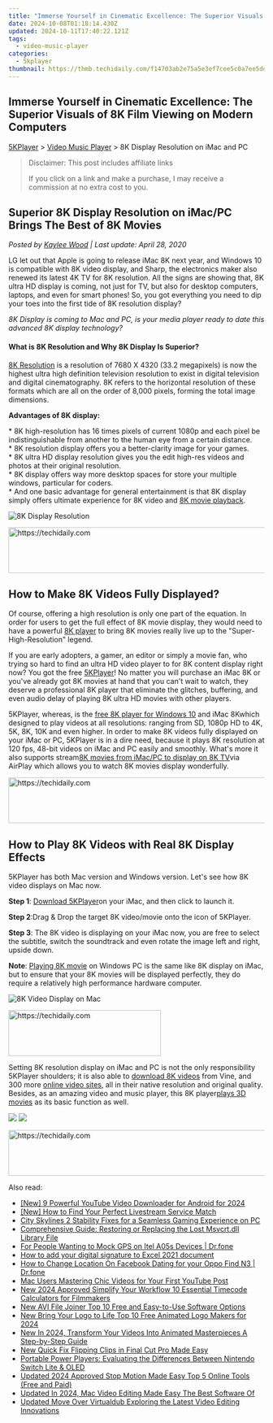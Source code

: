 ```yaml
---
title: "Immerse Yourself in Cinematic Excellence: The Superior Visuals of 8K Film Viewing on Modern Computers"
date: 2024-10-08T01:18:14.430Z
updated: 2024-10-11T17:40:22.121Z
tags:
  - video-music-player
categories:
  - 5kplayer
thumbnail: https://thmb.techidaily.com/f14703ab2e75a5e3ef7cee5c0a7ee5ddd2895b6cfd7b5126052dee0bd06c1845.jpg
---
```


## Immerse Yourself in Cinematic Excellence: The Superior Visuals of 8K Film Viewing on Modern Computers

[5KPlayer](https://tools.techidaily.com/5kplayer/products/) \> [Video Music Player](https://tools.techidaily.com/5kplayer/video-music-player/) \> 8K Display Resolution on iMac and PC

>  Disclaimer: This post includes affiliate links
>
>  If you click on a link and make a purchase, I may receive a commission at no extra cost to you.
>

## Superior 8K Display Resolution on iMac/PC Brings The Best of 8K Movies

 _Posted by [Kaylee Wood](https://www.quora.com/profile/Amanda-Hu-21) | Last update: April 28, 2020_

LG let out that Apple is going to release iMac 8K next year, and Windows 10 is compatible with 8K video display, and Sharp, the electronics maker also renewed its latest 4K TV for 8K resolution. All the signs are showing that, 8K ultra HD display is coming, not just for TV, but also for desktop computers, laptops, and even for smart phones! So, you got everything you need to dip your toes into the first tide of 8K resolution display?

  
_8K Display is coming to Mac and PC, is your media player ready to date this advanced 8K display technology?_ 

#### **What is 8K Resolution and Why 8K Display Is Superior?**

[8K Resolution](https://tools.techidaily.com/winxdvd/products/) is a resolution of 7680 X 4320 (33.2 megapixels) is now the highest ultra high definition television resolution to exist in digital television and digital cinematography. 8K refers to the horizontal resolution of these formats which are all on the order of 8,000 pixels, forming the total image dimensions. 

**Advantages of 8K display:** 

\* 8K high-resolution has 16 times pixels of current 1080p and each pixel be indistinguishable from another to the human eye from a certain distance.   
 \* 8K resolution display offers you a better-clarity image for your games.   
 \* 8K ultra HD display resolution gives you the edit high-res videos and photos at their original resolution.   
 \* 8K display offers way more desktop spaces for store your multiple windows, particular for coders.   
 \* And one basic advantage for general entertainment is that 8K display simply offers ultimate experience for 8K video and [8K movie playback](https://tools.techidaily.com/5kplayer/video-music-player/). 

![8K Display Resolution](https://www.5kplayer.com/video-music-player/img/8k-display-resolution.jpg) 

<!-- affiliate ads begin -->
<a href="https://ephamedtechinc.pxf.io/c/5597632/2136614/26400" target="_top" id="2136614">
  <img src="//a.impactradius-go.com/display-ad/26400-2136614" border="0" alt="https://techidaily.com" width="728" height="90"/>
</a>
<img height="0" width="0" src="https://ephamedtechinc.pxf.io/i/5597632/2136614/26400" style="position:absolute;visibility:hidden;" border="0" />
<!-- affiliate ads end -->

## How to Make 8K Videos Fully Displayed?

Of course, offering a high resolution is only one part of the equation. In order for users to get the full effect of 8K movie display, they would need to have a powerful [8K player](https://tools.techidaily.com/5kplayer/video-music-player/) to bring 8K movies really live up to the "Super-High-Resolution" legend. 

If you are early adopters, a gamer, an editor or simply a movie fan, who trying so hard to find an ultra HD video player to for 8K content display right now? You got the free [5KPlayer](https://tools.techidaily.com/5kplayer/products/)! No matter you will purchase an iMac 8K or you've already got 8K movies at hand that you can't wait to watch, they deserve a professional 8K player that eliminate the glitches, buffering, and even audio delay of playing 8K ultra HD movies with other players. 

5KPlayer, whereas, is the [free 8K player for Windows 10](https://tools.techidaily.com/5kplayer/video-music-player/) and iMac 8Kwhich designed to play videos at all resolutions: ranging from SD, 1080p HD to 4K, 5K, 8K, 10K and even higher. In order to make 8K videos fully displayed on your iMac or PC, 5KPlayer is in a dire need, because it plays 8K resolution at 120 fps, 48-bit videos on iMac and PC easily and smoothly. What's more it also supports stream[8K movies from iMac/PC to display on 8K TV](https://tools.techidaily.com/5kplayer/airplay/)via AirPlay which allows you to watch 8K movies display wonderfully. 

<!-- affiliate ads begin -->
<a href="https://appsumo.8odi.net/c/5597632/2052062/7443" target="_top" id="2052062">
  <img src="//a.impactradius-go.com/display-ad/7443-2052062" border="0" alt="https://techidaily.com" width="728" height="90"/>
</a>
<img height="0" width="0" src="https://appsumo.8odi.net/i/5597632/2052062/7443" style="position:absolute;visibility:hidden;" border="0" />
<!-- affiliate ads end -->

## How to Play 8K Videos with Real 8K Display Effects

5KPlayer has both Mac version and Windows version. Let's see how 8K video displays on Mac now. 

**Step 1**: [Download 5KPlayer](https://tools.techidaily.com/5kplayer/products/)on your iMac, and then click to launch it. 

**Step 2**:Drag & Drop the target 8K video/movie onto the icon of 5KPlayer. 

**Step 3**: The 8K video is displaying on your iMac now, you are free to select the subtitle, switch the soundtrack and even rotate the image left and right, upside down. 

**Note**: [Playing 8K movie](https://tools.techidaily.com/5kplayer/video-music-player/) on Windows PC is the same like 8K display on iMac, but to ensure that your 8K movies will be displayed perfectly, they do require a relatively high performance hardware computer. 

![8K Video Display on Mac](https://www.5kplayer.com/video-music-player/img/play-8k-movies-on-mac.jpg) 

<!-- affiliate ads begin -->
<a href="https://aligracehair.sjv.io/c/5597632/2016129/19272" target="_top" id="2016129">
  <img src="//a.impactradius-go.com/display-ad/19272-2016129" border="0" alt="https://techidaily.com" width="300" height="90"/>
</a>
<img height="0" width="0" src="https://aligracehair.sjv.io/i/5597632/2016129/19272" style="position:absolute;visibility:hidden;" border="0" />
<!-- affiliate ads end -->

Setting 8K resolution display on iMac and PC is not the only responsibility 5KPlayer shoulders; it is also able to [download 8K videos](https://tools.techidaily.com/5kplayer/youtube-download/) from Vine, and 300 more [online video sites](https://tools.techidaily.com/5kplayer/youtube-download/), all in their native resolution and original quality. Besides, as an amazing video and music player, this 8K player[plays 3D movies](https://tools.techidaily.com/5kplayer/video-music-player/) as its basic function as well.

[![](https://www.5kplayer.com/video-music-player/../button/freedownbackmac.png)](https://tools.techidaily.com/5kplayer/products/) [![](https://www.5kplayer.com/video-music-player/../button/freedownwhitewin.png)](https://tools.techidaily.com/5kplayer/products/)

<!-- affiliate ads begin -->
<a href="https://ephamedtechinc.pxf.io/c/5597632/2137228/26400" target="_top" id="2137228">
  <img src="//a.impactradius-go.com/display-ad/26400-2137228" border="0" alt="https://techidaily.com" width="728" height="90"/>
</a>
<img height="0" width="0" src="https://ephamedtechinc.pxf.io/i/5597632/2137228/26400" style="position:absolute;visibility:hidden;" border="0" />
<!-- affiliate ads end -->

<ins class="adsbygoogle"
     style="display:block"
     data-ad-format="autorelaxed"
     data-ad-client="ca-pub-7571918770474297"
     data-ad-slot="1223367746"></ins>

<ins class="adsbygoogle"
     style="display:block"
     data-ad-client="ca-pub-7571918770474297"
     data-ad-slot="8358498916"
     data-ad-format="auto"
     data-full-width-responsive="true"></ins>

<span class="atpl-alsoreadstyle">Also read:</span>
<div><ul>
<li><a href="https://youtube-zero.techidaily.com/-powerful-youtube-video-downloader-for-android-for-2024/"><u>[New] 9 Powerful YouTube Video Downloader for Android for 2024</u></a></li>
<li><a href="https://some-techniques.techidaily.com/new-how-to-find-your-perfect-livestream-service-match/"><u>[New] How to Find Your Perfect Livestream Service Match</u></a></li>
<li><a href="https://win-blog.techidaily.com/city-skylines-2-stability-fixes-for-a-seamless-gaming-experience-on-pc/"><u>City Skylines 2 Stability Fixes for a Seamless Gaming Experience on PC</u></a></li>
<li><a href="https://techtrends.techidaily.com/comprehensive-guide-restoring-or-replacing-the-lost-msvcrtdll-library-file/"><u>Comprehensive Guide: Restoring or Replacing the Lost Msvcrt.dll Library File</u></a></li>
<li><a href="https://android-location.techidaily.com/for-people-wanting-to-mock-gps-on-itel-a05s-devices-drfone-by-drfone-virtual/"><u>For People Wanting to Mock GPS on Itel A05s Devices | Dr.fone</u></a></li>
<li><a href="https://phone-solutions.techidaily.com/how-to-add-your-digital-signature-to-excel-2021-document-by-ldigisigner-sign-a-excel-sign-a-excel/"><u>How to add your digital signature to Excel 2021 document</u></a></li>
<li><a href="https://location-social.techidaily.com/how-to-change-location-on-facebook-dating-for-your-oppo-find-n3-drfone-by-drfone-virtual-android/"><u>How to Change Location On Facebook Dating for your Oppo Find N3 | Dr.fone</u></a></li>
<li><a href="https://youtube-sure.techidaily.com/sers-mastering-chic-videos-for-your-first-youtube-post/"><u>Mac Users Mastering Chic Videos for Your First YouTube Post</u></a></li>
<li><a href="https://video-ai-editor.techidaily.com/new-2024-approved-simplify-your-workflow-10-essential-timecode-calculators-for-filmmakers/"><u>New 2024 Approved Simplify Your Workflow 10 Essential Timecode Calculators for Filmmakers</u></a></li>
<li><a href="https://video-ai-editor.techidaily.com/new-avi-file-joiner-top-10-free-and-easy-to-use-software-options/"><u>New AVI File Joiner Top 10 Free and Easy-to-Use Software Options</u></a></li>
<li><a href="https://video-ai-editor.techidaily.com/new-bring-your-logo-to-life-top-10-free-animated-logo-makers-for-2024/"><u>New Bring Your Logo to Life Top 10 Free Animated Logo Makers for 2024</u></a></li>
<li><a href="https://video-ai-editor.techidaily.com/new-in-2024-transform-your-videos-into-animated-masterpieces-a-step-by-step-guide/"><u>New In 2024, Transform Your Videos Into Animated Masterpieces A Step-by-Step Guide</u></a></li>
<li><a href="https://video-ai-editor.techidaily.com/new-quick-fix-flipping-clips-in-final-cut-pro-made-easy/"><u>New Quick Fix Flipping Clips in Final Cut Pro Made Easy</u></a></li>
<li><a href="https://buynow-tips.techidaily.com/portable-power-players-evaluating-the-differences-between-nintendo-switch-lite-and-oled/"><u>Portable Power Players: Evaluating the Differences Between Nintendo Switch Lite & OLED</u></a></li>
<li><a href="https://video-ai-editor.techidaily.com/updated-2024-approved-stop-motion-made-easy-top-5-online-tools-free-and-paid/"><u>Updated 2024 Approved Stop Motion Made Easy Top 5 Online Tools (Free and Paid)</u></a></li>
<li><a href="https://video-ai-editor.techidaily.com/updated-in-2024-mac-video-editing-made-easy-the-best-software-of/"><u>Updated In 2024, Mac Video Editing Made Easy The Best Software Of</u></a></li>
<li><a href="https://video-ai-editor.techidaily.com/updated-move-over-virtualdub-exploring-the-latest-video-editing-innovations/"><u>Updated Move Over Virtualdub Exploring the Latest Video Editing Innovations</u></a></li>
</ul></div>

